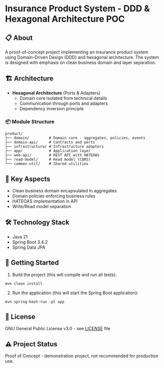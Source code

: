 # Insurance Product System - DDD & Hexagonal Architecture POC

## 📋 About
A proof-of-concept project implementing an insurance product system using Domain-Driven Design (DDD) and hexagonal architecture. The system is designed with emphasis on clean business domain and layer separation.

## 🏗️ Architecture
- **Hexagonal Architecture** (Ports & Adapters)
  - Domain core isolated from technical details
  - Communication through ports and adapters
  - Dependency inversion principle

### 📦 Module Structure
```
product/
├── domain/         # Domain core - aggregates, policies, events
├── domain-api/     # Contracts and ports
├── infrastructure/ # Infrastructure adapters
├── app/            # Application layer
├── web-api/        # REST API with HATEOAS
├── read-model/     # Read model (CQRS)
└── common-util/    # Shared utilities
```

## 🎯 Key Aspects
- Clean business domain encapsulated in aggregates
- Domain policies enforcing business rules
- HATEOAS implementation in API
- Write/Read model separation

## 🛠️ Technology Stack
- Java 21
- Spring Boot 3.4.2
- Spring Data JPA

## 🚀 Getting Started
1. Build the project (this will compile and run all tests):
```
mvn clean install
```
2. Run the application (this will start the Spring Boot application):
```
mvn spring-boot:run -pl app
```

## 📝 License
GNU General Public License v3.0 - see [LICENSE](LICENSE) file

## ⚠️ Project Status
Proof of Concept - demonstration project, not recommended for production use.
